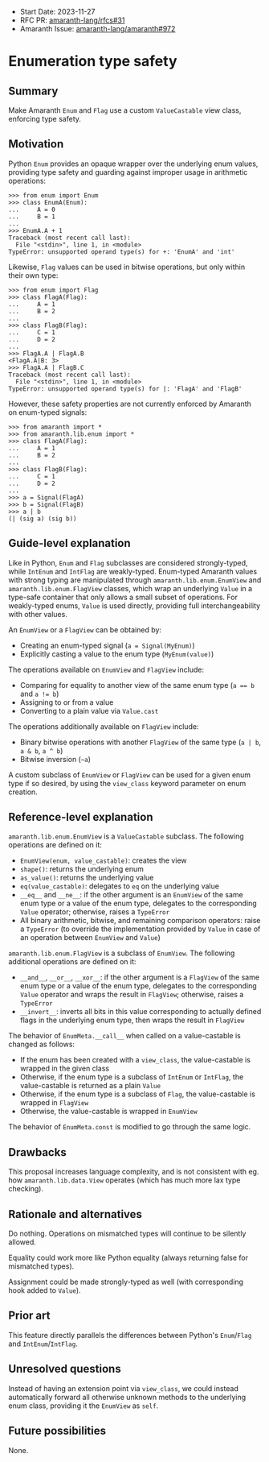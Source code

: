 - Start Date: 2023-11-27
- RFC PR: [amaranth-lang/rfcs#31](https://github.com/amaranth-lang/rfcs/pull/31)
- Amaranth Issue: [amaranth-lang/amaranth#972](https://github.com/amaranth-lang/amaranth/issues/972)

# Enumeration type safety

## Summary
[summary]: #summary

Make Amaranth `Enum` and `Flag` use a custom `ValueCastable` view class, enforcing type safety.

## Motivation
[motivation]: #motivation

Python `Enum` provides an opaque wrapper over the underlying enum values,
providing type safety and guarding against improper usage in arithmetic
operations:

```pycon
>>> from enum import Enum
>>> class EnumA(Enum):
...     A = 0
...     B = 1
...
>>> EnumA.A + 1
Traceback (most recent call last):
  File "<stdin>", line 1, in <module>
TypeError: unsupported operand type(s) for +: 'EnumA' and 'int'
```

Likewise, `Flag` values can be used in bitwise operations, but only within
their own type:

```pycon
>>> from enum import Flag
>>> class FlagA(Flag):
...     A = 1
...     B = 2
... 
>>> class FlagB(Flag):
...     C = 1
...     D = 2
... 
>>> FlagA.A | FlagA.B
<FlagA.A|B: 3>
>>> FlagA.A | FlagB.C
Traceback (most recent call last):
  File "<stdin>", line 1, in <module>
TypeError: unsupported operand type(s) for |: 'FlagA' and 'FlagB'
```

However, these safety properties are not currently enforced by Amaranth
on enum-typed signals:

```pycon
>>> from amaranth import *
>>> from amaranth.lib.enum import *
>>> class FlagA(Flag):
...     A = 1
...     B = 2
... 
>>> class FlagB(Flag):
...     C = 1
...     D = 2
... 
>>> a = Signal(FlagA)
>>> b = Signal(FlagB)
>>> a | b
(| (sig a) (sig b))
```


## Guide-level explanation
[guide-level-explanation]: #guide-level-explanation

Like in Python, `Enum` and `Flag` subclasses are considered strongly-typed,
while `IntEnum` and `IntFlag` are weakly-typed. Enum-typed Amaranth values
with strong typing are manipulated through `amaranth.lib.enum.EnumView`
and `amaranth.lib.enum.FlagView` classes, which wrap an underlying `Value`
in a type-safe container that only allows a small subset of operations.
For weakly-typed enums, `Value` is used directly, providing full
interchangeability with other values.

An `EnumView` or a `FlagView` can be obtained by:

- Creating an enum-typed signal (`a = Signal(MyEnum)`)
- Explicitly casting a value to the enum type (`MyEnum(value)`)

The operations available on `EnumView` and `FlagView` include:

- Comparing for equality to another view of the same enum type (`a == b` and `a != b`)
- Assigning to or from a value
- Converting to a plain value via `Value.cast`

The operations additionally available on `FlagView` include:

- Binary bitwise operations with another `FlagView` of the same type
  (`a | b`, `a & b`, `a ^ b`)
- Bitwise inversion (`~a`)

A custom subclass of `EnumView` or `FlagView` can be used for a given enum
type if so desired, by using the `view_class` keyword parameter on enum
creation.

## Reference-level explanation
[reference-level-explanation]: #reference-level-explanation

`amaranth.lib.enum.EnumView` is a `ValueCastable` subclass.  The following
operations are defined on it:

- `EnumView(enum, value_castable)`: creates the view
- `shape()`: returns the underlying enum
- `as_value()`: returns the underlying value
- `eq(value_castable)`: delegates to `eq` on the underlying value
- `__eq__` and `__ne__`: if the other argument is an `EnumView` of the same
  enum type or a value of the enum type, delegates to the corresponding
  `Value` operator; otherwise, raises a `TypeError`
- All binary arithmetic, bitwise, and remaining comparison operators: raise
  a `TypeError` (to override the implementation provided by `Value` in case
  of an operation between `EnumView` and `Value`)

`amaranth.lib.enum.FlagView` is a subclass of `EnumView`.  The following
additional operations are defined on it:

- `__and__`, `__or__`, `__xor__`: if the other argument is a `FlagView`
  of the same enum type or a value of the enum type, delegates to the
  corresponding `Value` operator and wraps the result in `FlagView`;
  otherwise, raises a `TypeError`
- `__invert__`: inverts all bits in this value corresponding to actually
  defined flags in the underlying enum type, then wraps the result in
  `FlagView`

The behavior of `EnumMeta.__call__` when called on a value-castable
is changed as follows:

- If the enum has been created with a `view_class`, the value-castable
  is wrapped in the given class
- Otherwise, if the enum type is a subclass of `IntEnum` or `IntFlag`, the
  value-castable is returned as a plain `Value`
- Otherwise, if the enum type is a subclass of `Flag`, the value-castable
  is wrapped in `FlagView`
- Otherwise, the value-castable is wrapped in `EnumView`

The behavior of `EnumMeta.const` is modified to go through the same logic.

## Drawbacks
[drawbacks]: #drawbacks

This proposal increases language complexity, and is not consistent with
eg. how `amaranth.lib.data.View` operates (which has much more lax type
checking).

## Rationale and alternatives
[rationale-and-alternatives]: #rationale-and-alternatives

Do nothing. Operations on mismatched types will continue to be silently
allowed.

Equality could work more like Python equality (always returning false
for mismatched types).

Assignment could be made strongly-typed as well (with corresponding hook
added to `Value`).

## Prior art
[prior-art]: #prior-art

This feature directly parallels the differences between Python's
`Enum`/`Flag` and `IntEnum`/`IntFlag`.

## Unresolved questions
[unresolved-questions]: #unresolved-questions

Instead of having an extension point via `view_class`, we could instead
automatically forward all otherwise unknown methods to the underlying enum
class, providing it the `EnumView` as `self`.

## Future possibilities
[future-possibilities]: #future-possibilities

None.